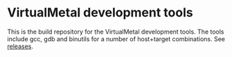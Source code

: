 # VirtualMetal development tools

This is the build repository for the VirtualMetal development tools. The tools include gcc, gdb and binutils for a number of host+target combinations. See [releases](https://github.com/VirtualMetal/vmtools/releases).
